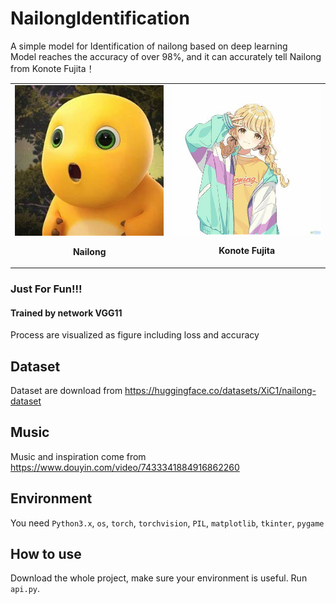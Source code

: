 # NailongIdentification
A simple model for Identification of nailong based on deep learning  
Model reaches the accuracy of over 98%, and it can accurately tell Nailong from Konote Fujita！  
<table>
  <tr>
    <td align="center">
      <img src="pictures/1.jpg" alt="Nailong" width="300"><br>
      <p><b>Nailong</b></p>
    </td>
    <td align="center">
      <img src="pictures/2.jpg" alt="Konote Fujita" width="300"><br>
      <p><b>Konote Fujita</b></p>
    </td>
  </tr>
</table>

### Just For Fun!!!  
#### Trained by network VGG11   
Process are visualized as figure including loss and accuracy  
## Dataset  
Dataset are download from https://huggingface.co/datasets/XiC1/nailong-dataset  
## Music  
Music and inspiration come from https://www.douyin.com/video/7433341884916862260
## Environment  
You need `Python3.x`, `os`, `torch`, `torchvision`, `PIL`, `matplotlib`, `tkinter`, `pygame`  
## How to use  
Download the whole project, make sure your environment is useful. Run `api.py`.  

